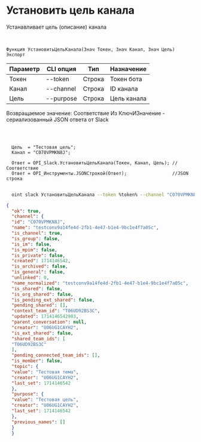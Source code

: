 ﻿---
sidebar_position: 12
---

# Установить цель канала
 Устанавливает цель (описание) канала


<br/>


`Функция УстановитьЦельКанала(Знач Токен, Знач Канал, Знач Цель) Экспорт`

  | Параметр | CLI опция | Тип | Назначение |
  |-|-|-|-|
  | Токен | --token | Строка | Токен бота |
  | Канал | --channel | Строка | ID канала |
  | Цель | --purpose | Строка | Цель канала |

  
  Возвращаемое значение:   Соответствие Из КлючИЗначение - сериализованный JSON ответа от Slack

<br/>




```bsl title="Пример кода"
  
  Цель  = "Тестовая цель";
  Канал = "C070VPMKN8J";
  
  Ответ = OPI_Slack.УстановитьЦельКанала(Токен, Канал, Цель); //Соответствие
  Ответ = OPI_Инструменты.JSONСтрокой(Ответ);                 //JSON строка
```
	


```sh title="Пример команды CLI"
    
  oint slack УстановитьЦельКанала --token %token% --channel "C070VPMKN8J" --purpose "Тестовая цель"

```

```json title="Результат"
{
  "ok": true,
  "channel": {
  "id": "C070VPMKN8J",
  "name": "testconv9a14fe4d-2fb1-4e47-b1e4-9bc1e4f7a05c",
  "is_channel": true,
  "is_group": false,
  "is_im": false,
  "is_mpim": false,
  "is_private": false,
  "created": 1714146542,
  "is_archived": false,
  "is_general": false,
  "unlinked": 0,
  "name_normalized": "testconv9a14fe4d-2fb1-4e47-b1e4-9bc1e4f7a05c",
  "is_shared": false,
  "is_org_shared": false,
  "is_pending_ext_shared": false,
  "pending_shared": [],
  "context_team_id": "T06UD92BS3C",
  "updated": 1714146542983,
  "parent_conversation": null,
  "creator": "U06UG1CAYH2",
  "is_ext_shared": false,
  "shared_team_ids": [
  "T06UD92BS3C"
  ],
  "pending_connected_team_ids": [],
  "is_member": false,
  "topic": {
  "value": "Тестовая тема",
  "creator": "U06UG1CAYH2",
  "last_set": 1714146542
  },
  "purpose": {
  "value": "Тестовая цель",
  "creator": "U06UG1CAYH2",
  "last_set": 1714146542
  },
  "previous_names": []
  }
  }
```
